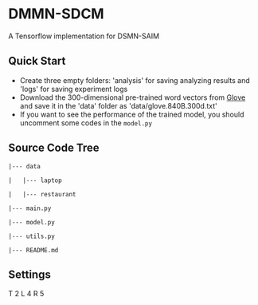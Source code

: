 # DMMN-SDCM

A Tensorflow implementation for DSMN-SAIM

## Quick Start

- Create three empty folders: 'analysis' for saving analyzing results and 'logs' for saving experiment logs
- Download the 300-dimensional pre-trained word vectors from [Glove](https://nlp.stanford.edu/projects/glove/) and save it in the 'data' folder as 'data/glove.840B.300d.txt'
- If you want to see the performance of the trained model, you should uncomment some codes in the `model.py`

## Source Code Tree

```
|--- data

|	|--- laptop

|	|--- restaurant

|--- main.py

|--- model.py

|--- utils.py

|--- README.md
```

## Settings

T 2
L 4
R 5
